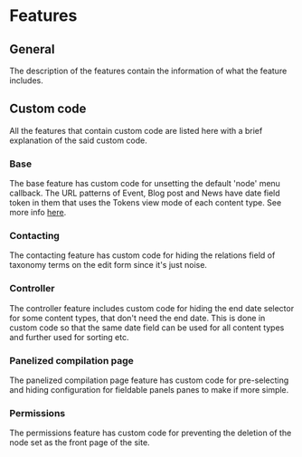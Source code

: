 Features
====

## General

The description of the features contain the information of what the feature includes.

## Custom code

All the features that contain custom code are listed here with a brief explanation of the said custom code.

### Base

The base feature has custom code for unsetting the default 'node' menu callback. The URL patterns of Event, Blog post and News have date field token in them that uses the Tokens view mode of each content type. See more info [here](https://www.drupal.org/node/1143502#comment-7745613).

### Contacting

The contacting feature has custom code for hiding the relations field of taxonomy terms on the edit form since it's just noise.

### Controller

The controller feature includes custom code for hiding the end date selector for some content types, that don't need the end date. This is done in custom code so that the same date field can be used for all content types and further used for sorting etc.

### Panelized compilation page

The panelized compilation page feature has custom code for pre-selecting and hiding configuration for fieldable panels panes to make if more simple.

### Permissions

The permissions feature has custom code for preventing the deletion of the node set as the front page of the site.
